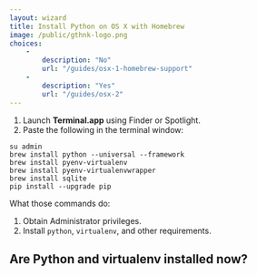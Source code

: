 ```yaml
---
layout: wizard
title: Install Python on OS X with Homebrew
image: /public/gthnk-logo.png
choices:
    -
        description: "No"
        url: "/guides/osx-1-homebrew-support"
    -
        description: "Yes"
        url: "/guides/osx-2"
---
```


1. Launch **Terminal.app** using Finder or Spotlight.
2. Paste the following in the terminal window:

```
su admin
brew install python --universal --framework
brew install pyenv-virtualenv
brew install pyenv-virtualenvwrapper
brew install sqlite
pip install --upgrade pip
```

What those commands do:

1. Obtain Administrator privileges.
2. Install `python`, `virtualenv`, and other requirements.

## Are Python and virtualenv installed now?
